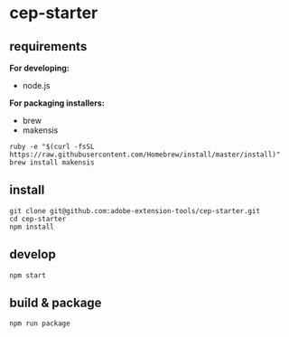 # cep-starter

## requirements

**For developing:**

- node.js

**For packaging installers:**

- brew
- makensis

```shell
ruby -e "$(curl -fsSL https://raw.githubusercontent.com/Homebrew/install/master/install)"
brew install makensis
```

## install

```shell
git clone git@github.com:adobe-extension-tools/cep-starter.git
cd cep-starter
npm install
```

## develop

```shell
npm start
```

## build & package

```shell
npm run package
```
